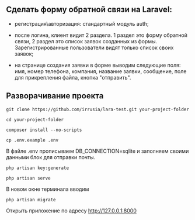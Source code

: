 ## Сделать форму обратной связи на Laravel:
 
- регистрация\авторизация: стандартный модуль auth;
 
- после логина, клиент видит 2 раздела. 1 раздел это форму обратной связи, 2 раздел это список заявок созданных из формы. Зарегистрированные пользователи видят только список своих заявок;
 
- на странице создания заявки в форме выводим следующие поля: 
имя, номер телефона, компания, название заявки, сообщение, поле для прикрепления файла, кнопка "отправить".

## Разворачивание проекта

`git clone https://github.com/irrusia/lara-test.git your-project-folder`

`cd your-project-folder`

`composer install --no-scripts`

`cp .env.example .env`

В файле .env прописываем DB_CONNECTION=sqlite и заполняем своими данными блок для отправки почты.

`php artisan key:generate`

`php artisan serve`

В новом окне терминала вводим

`php artisan migrate`

Открыть приложение по адресу  http://127.0.0.1:8000

